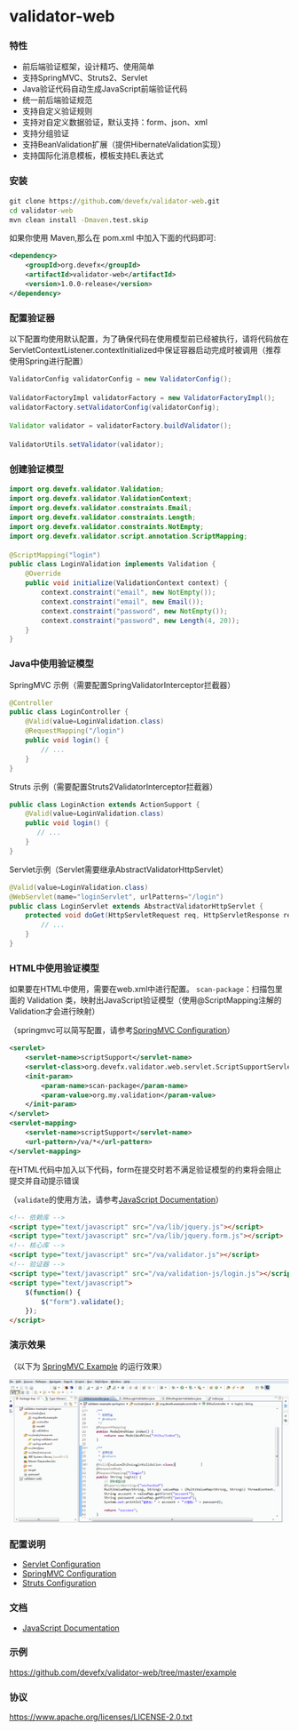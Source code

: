 # validator-web

### 特性

- 前后端验证框架，设计精巧、使用简单
- 支持SpringMVC、Struts2、Servlet
- Java验证代码自动生成JavaScript前端验证代码
- 统一前后端验证规范
- 支持自定义验证规则
- 支持对自定义数据验证，默认支持：form、json、xml
- 支持分组验证
- 支持BeanValidation扩展（提供HibernateValidation实现）
- 支持国际化消息模板，模板支持EL表达式

### 安装

```cmd
git clone https://github.com/devefx/validator-web.git
cd validator-web
mvn clean install -Dmaven.test.skip
```

如果你使用 Maven,那么在 pom.xml 中加入下面的代码即可:

```xml
<dependency>
    <groupId>org.devefx</groupId>
    <artifactId>validator-web</artifactId>
    <version>1.0.0-release</version>
</dependency>
```

### 配置验证器

以下配置均使用默认配置，为了确保代码在使用模型前已经被执行，请将代码放在ServletContextListener.contextInitialized中保证容器启动完成时被调用（推荐使用Spring进行配置）

```java
ValidatorConfig validatorConfig = new ValidatorConfig();
		
ValidatorFactoryImpl validatorFactory = new ValidatorFactoryImpl();
validatorFactory.setValidatorConfig(validatorConfig);

Validator validator = validatorFactory.buildValidator();

ValidatorUtils.setValidator(validator);
```

### 创建验证模型

```java
import org.devefx.validator.Validation;
import org.devefx.validator.ValidationContext;
import org.devefx.validator.constraints.Email;
import org.devefx.validator.constraints.Length;
import org.devefx.validator.constraints.NotEmpty;
import org.devefx.validator.script.annotation.ScriptMapping;

@ScriptMapping("login")
public class LoginValidation implements Validation {
    @Override
    public void initialize(ValidationContext context) {
        context.constraint("email", new NotEmpty());
        context.constraint("email", new Email());
        context.constraint("password", new NotEmpty());
        context.constraint("password", new Length(4, 20));
    }
}
```

### Java中使用验证模型

SpringMVC 示例（需要配置SpringValidatorInterceptor拦截器）

```java
@Controller
public class LoginController {
    @Valid(value=LoginValidation.class)
    @RequestMapping("/login")
    public void login() {
        // ...
    }
}
```

Struts 示例（需要配置Struts2ValidatorInterceptor拦截器）

```java
public class LoginAction extends ActionSupport {
    @Valid(value=LoginValidation.class)
    public void login() {
       // ...
    }
}
```

Servlet示例（Servlet需要继承AbstractValidatorHttpServlet）

```java
@Valid(value=LoginValidation.class)
@WebServlet(name="loginServlet", urlPatterns="/login")
public class LoginServlet extends AbstractValidatorHttpServlet {
    protected void doGet(HttpServletRequest req, HttpServletResponse resp) throws ServletException, IOException {
        // ...
    }
}
```
### HTML中使用验证模型

如果要在HTML中使用，需要在web.xml中进行配置。 `scan-package`：扫描包里面的 Validation 类，映射出JavaScript验证模型（使用@ScriptMapping注解的Validation才会进行映射）

（springmvc可以简写配置，请参考[SpringMVC Configuration](https://github.com/devefx/validator-web/blob/master/docs/springmvc/getting-started.md)）

```xml
<servlet>
    <servlet-name>scriptSupport</servlet-name>
    <servlet-class>org.devefx.validator.web.servlet.ScriptSupportServlet</servlet-class>
    <init-param>
        <param-name>scan-package</param-name>
        <param-value>org.my.validation</param-value>
    </init-param>
</servlet>
<servlet-mapping>
    <servlet-name>scriptSupport</servlet-name>
    <url-pattern>/va/*</url-pattern>
</servlet-mapping>
```

在HTML代码中加入以下代码，form在提交时若不满足验证模型的约束将会阻止提交并自动提示错误

 （`validate`的使用方法，请参考[JavaScript Documentation](https://github.com/devefx/validator-web/blob/master/docs/validator-js.md)）

```html
<!-- 依赖库 -->
<script type="text/javascript" src="/va/lib/jquery.js"></script>
<script type="text/javascript" src="/va/lib/jquery.form.js"></script>
<!-- 核心库 -->
<script type="text/javascript" src="/va/validator.js"></script>
<!-- 验证器 -->
<script type="text/javascript" src="/va/validation-js/login.js"></script>
<script type="text/javascript">
    $(function() {
    	$("form").validate();
    });
</script>
```

### 演示效果

（以下为 [SpringMVC Example](https://github.com/devefx/validator-web/tree/master/example/springmvc) 的运行效果）

![example](example/example.gif)

### 配置说明

- [Servlet Configuration](https://github.com/devefx/validator-web/blob/master/docs/servlet/getting-started.md)
- [SpringMVC Configuration](https://github.com/devefx/validator-web/blob/master/docs/springmvc/getting-started.md)
- [Struts Configuration](https://github.com/devefx/validator-web/blob/master/docs/struts/getting-started.md)

### 文档

- [JavaScript Documentation](https://github.com/devefx/validator-web/blob/master/docs/validator-js.md)

### 示例

https://github.com/devefx/validator-web/tree/master/example

### 协议

https://www.apache.org/licenses/LICENSE-2.0.txt
